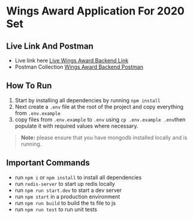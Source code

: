 # Wings Award Application For 2020 Set

## Live Link And Postman
- Live link here [Live Wings Award Backend Link](https://shop-cartt.herokuapp.com/)
- Postman Collection [Wings Award Backend Postman](https://documenter.getpostman.com/view/1425723/TVzXBaeT)

## How To Run
1. Start by installing all dependencies by running `npm install`
2. Next create a `.env` file at the root of the project and copy everything from `.env.example`
3. copy files from `.env.example` to `.env` using `cp .env.example .env`then populate it with required values where necessary.


> **Note:** please ensure that you have mongodb installed locally and is running.

## Important Commands
- run `npm i` or `npm install` to install all dependencies
- run `redis-server` to start up redis locally
- run `npm run start.dev` to start a dev server
- run `npm start` in a production environment
- run `npm run build` to build the ts file to js
- run `npm run test` to run unit tests
